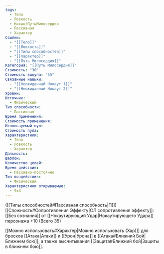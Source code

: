 ```yaml
---
tags:
  - Тело
  - Ловкость
  - Навык/ПутьМилосердия
  - Пассивная
  - Характер
Ссылки:
  - "[[Тело]]"
  - "[[Ловкость]]"
  - "[[Типы способностей]]"
  - "[[Характер]]"
  - "[[Путь Милосердия]]"
Категория: "[[Путь Милосердия]]"
Стоимость: "30"
Стоимость выкупа: "55"
Связанные навыки:
  - "[[Неожиданный Нокаут 1]]"
  - "[[Неожиданный Нокаут 2]]"
Уровни: 
Источник:
  - Физический
Тип способности:
  - Пассивная
Время применения: 
Стоимость применения: 
Используемый пул: 
Стоимость пула: 
Характеристики:
  - Тело
  - Ловкость
  - Характер
Дальность: 
Шаблон: 
Количество целей: 
Время действия:
  - Пассивно-постоянно
Тип воздействия:
  - Физический
Характеристики открываемые:
  - 9x4
---
```

([[Типы способностей#Пассивная способность|П]]) [[Сложность#Cопротивления Эффекту|СЛ сопротивления эффекту]]: [[Без сознания]] от [[Нокаутирующий Удар|Нокаутирующего Удара]] персонажа +10 (Всего 35)

[[Можно использовать#Характер|Можно использовать (Хар)]] для бросков [[Атака|Атаки]] и [[Урон|Урона]] в [[Атака#Ближний Бой|Ближнем бою]], а также высчитывания [[Защита#Ближний бой|Защиты в ближнем бою]].

